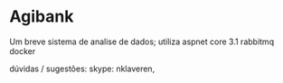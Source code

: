 # Agibank

Um breve sistema de analise de dados;
utiliza
aspnet core 3.1
rabbitmq
docker

dúvidas / sugestões:
skype: nklaveren,
